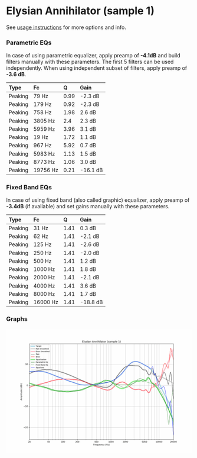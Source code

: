 # Elysian Annihilator (sample 1)
See [usage instructions](https://github.com/jaakkopasanen/AutoEq#usage) for more options and info.

### Parametric EQs
In case of using parametric equalizer, apply preamp of **-4.1dB** and build filters manually
with these parameters. The first 5 filters can be used independently.
When using independent subset of filters, apply preamp of **-3.6 dB**.

| Type    | Fc       |    Q | Gain     |
|:--------|:---------|:-----|:---------|
| Peaking | 79 Hz    | 0.99 | -2.3 dB  |
| Peaking | 179 Hz   | 0.92 | -2.3 dB  |
| Peaking | 758 Hz   | 1.98 | 2.6 dB   |
| Peaking | 3805 Hz  | 2.4  | 2.3 dB   |
| Peaking | 5959 Hz  | 3.96 | 3.1 dB   |
| Peaking | 19 Hz    | 1.72 | 1.1 dB   |
| Peaking | 967 Hz   | 5.92 | 0.7 dB   |
| Peaking | 5983 Hz  | 1.13 | 1.5 dB   |
| Peaking | 8773 Hz  | 1.06 | 3.0 dB   |
| Peaking | 19756 Hz | 0.21 | -16.1 dB |

### Fixed Band EQs
In case of using fixed band (also called graphic) equalizer, apply preamp of **-3.4dB**
(if available) and set gains manually with these parameters.

| Type    | Fc       |    Q | Gain     |
|:--------|:---------|:-----|:---------|
| Peaking | 31 Hz    | 1.41 | 0.3 dB   |
| Peaking | 62 Hz    | 1.41 | -2.1 dB  |
| Peaking | 125 Hz   | 1.41 | -2.6 dB  |
| Peaking | 250 Hz   | 1.41 | -2.0 dB  |
| Peaking | 500 Hz   | 1.41 | 1.2 dB   |
| Peaking | 1000 Hz  | 1.41 | 1.8 dB   |
| Peaking | 2000 Hz  | 1.41 | -2.1 dB  |
| Peaking | 4000 Hz  | 1.41 | 3.6 dB   |
| Peaking | 8000 Hz  | 1.41 | 1.7 dB   |
| Peaking | 16000 Hz | 1.41 | -18.8 dB |

### Graphs
![](./Elysian%20Annihilator%20(sample%201).png)